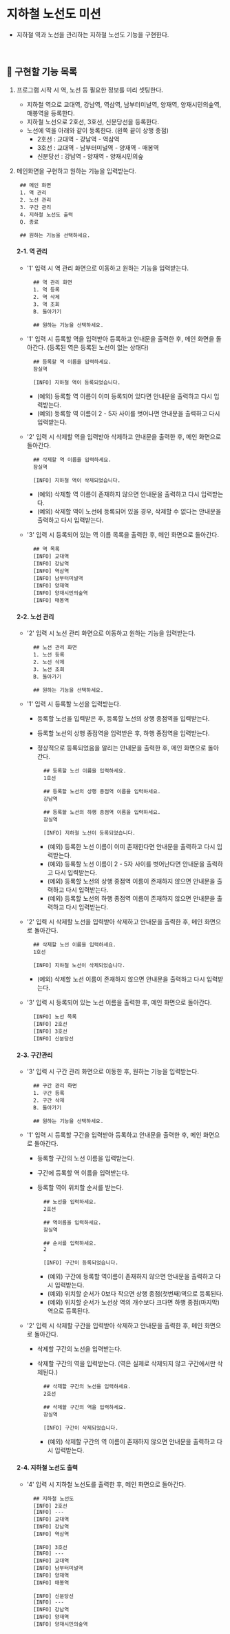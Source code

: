 

# 지하철 노선도 미션
- 지하철 역과 노선을 관리하는 지하철 노선도 기능을 구현한다.

<br>

## 🔧 구현할 기능 목록
1. 프로그램 시작 시 역, 노선 등 필요한 정보를 미리 셋팅한다.

    - 지하철 역으로 교대역, 강남역, 역삼역, 남부터미널역, 양재역, 양재시민의숲역, 매봉역을 등록한다.
    - 지하철 노선으로 2호선, 3호선, 신분당선을 등록한다.
    - 노선에 역을 아래와 같이 등록한다. (왼쪽 끝이 상행 종점)
        - 2호선 : 교대역 - 강남역 - 역삼역
        - 3호선 : 교대역 - 남부터미널역 - 양재역 - 매봉역
        - 신분당선 : 강남역 - 양재역 - 양재시민의숲
2. 메인화면을 구현하고 원하는 기능을 입력받는다.

        ## 메인 화면
        1. 역 관리
        2. 노선 관리
        3. 구간 관리
        4. 지하철 노선도 출력
        Q. 종료
        
        ## 원하는 기능을 선택하세요.
    
    #### 2-1. 역 관리
    - '1' 입력 시 역 관리 화면으로 이동하고 원하는 기능을 입력받는다.
    
            ## 역 관리 화면
            1. 역 등록
            2. 역 삭제
            3. 역 조회
            B. 돌아가기
                
            ## 원하는 기능을 선택하세요.             

    - '1' 입력 시 등록할 역을 입력받아 등록하고 안내문을 출력한 후, 메인 화면을 돌아간다. (등록된 역은 등록된 노선이 없는 상태다)
        
            ## 등록할 역 이름을 입력하세요.
            잠실역
        
            [INFO] 지하철 역이 등록되었습니다.
        - (예외) 등록할 역 이름이 이미 등록되어 있다면 안내문을 출력하고 다시 입력받는다.
        - (예외) 등록할 역 이름이 2 - 5자 사이를 벗어나면 안내문을 출력하고 다시 입력받는다.
        
    - '2' 입력 시 삭제할 역을 입력받아 삭제하고 안내문을 출력한 후, 메인 화면으로 돌아간다.
    
            ## 삭제할 역 이름을 입력하세요.
            잠실역
        
            [INFO] 지하철 역이 삭제되었습니다.
        - (예외) 삭제할 역 이름이 존재하지 않으면 안내문을 출력하고 다시 입력받는다.
        - (예외) 삭제할 역이 노선에 등록되어 있을 경우, 삭제할 수 없다는 안내문을 출력하고 다시 입력받는다.
    - '3' 입력 시 등록되어 있는 역 이름 목록을 출력한 후, 메인 화면으로 돌아간다.
            
            ## 역 목록
            [INFO] 교대역 
            [INFO] 강남역
            [INFO] 역삼역
            [INFO] 남부터미널역
            [INFO] 양재역
            [INFO] 양재시민의숲역
            [INFO] 매봉역
            
    #### 2-2. 노선 관리        
    - '2' 입력 시 노선 관리 화면으로 이동하고 원하는 기능을 입력받는다.
    
            ## 노선 관리 화면
            1. 노선 등록
            2. 노선 삭제
            3. 노선 조회
            B. 돌아가기            
        
            ## 원하는 기능을 선택하세요.        

    - '1' 입력 시 등록할 노선을 입력받는다.
        - 등록할 노선을 입력받은 후, 등록할 노선의 상행 종점역을 입력받는다.
        - 등록할 노선의 상행 종점역을 입력받은 후, 하행 종점역을 입력받는다.
        - 정상적으로 등록되었음을 알리는 안내문을 출력한 후, 메인 화면으로 돌아간다. 
        
                ## 등록할 노선 이름을 입력하세요.
                1호선
                
                ## 등록할 노선의 상행 종점역 이름을 입력하세요.
                강남역
                
                ## 등록할 노선의 하행 종점역 이름을 입력하세요.
                잠실역
                
                [INFO] 지하철 노선이 등록되었습니다. 
                
            - (예외) 등록한 노선 이름이 이미 존재한다면 안내문을 출력하고 다시 입력받는다.
            - (예외) 등록할 노선 이름이 2 - 5자 사이를 벗어난다면 안내문을 출력하고 다시 입력받는다.
            - (예외) 등록할 노선의 상행 종점역 이름이 존재하지 않으면 안내문을 출력하고 다시 입력받는다.
            - (예외) 등록할 노선의 하행 종점역 이름이 존재하지 않으면 안내문을 출력하고 다시 입력받는다.
    - '2' 입력 시 삭제할 노선을 입력받아 삭제하고 안내문을 출력한 후, 메인 화면으로 돌아간다.
        
            ## 삭제할 노선 이름을 입력하세요.
            1호선
            
            [INFO] 지하철 노선이 삭제되었습니다.
            
        - (예외) 삭제할 노선 이름이 존재하지 않으면 안내문을 출력하고 다시 입력받는다.
    - '3' 입력 시 등록되어 있는 노선 이름을 출력한 후, 메인 화면으로 돌아간다.
    
            [INFO] 노선 목록
            [INFO] 2호선
            [INFO] 3호선
            [INFO] 신분당선
                
    #### 2-3. 구간관리                
    - '3' 입력 시 구간 관리 화면으로 이동한 후, 원하는 기능을 입력받는다.
    
            ## 구간 관리 화면
            1. 구간 등록
            2. 구간 삭제
            B. 돌아가기
            
            ## 원하는 기능을 선택하세요.
            
    - '1' 입력 시 등록할 구간을 입력받아 등록하고 안내문을 출력한 후, 메인 화면으로 돌아간다.
        - 등록할 구간의 노선 이름을 입력받는다.
        - 구간에 등록할 역 이름을 입력받는다.
        - 등록할 역이 위치할 순서를 받는다.
            
                ## 노선을 입력하세요.
                2호선
                
                ## 역이름을 입력하세요.
                잠실역
                
                ## 순서를 입력하세요.
                2
                
                [INFO] 구간이 등록되었습니다.
                
            - (예외) 구간에 등록할 역이름이 존재하지 않으면 안내문을 출력하고 다시 입력받는다.
            - (예외) 위치할 순서가 0보다 작으면 상행 종점(첫번째)역으로 등록된다.
            - (예외) 위치할 순서가 노선상 역의 개수보다 크다면 하행 종점(마지막)역으로 등록된다.
    - '2' 입력 시 삭제할 구간을 입력받아 삭제하고 안내문을 출력한 후, 메인 화면으로 돌아간다.
        - 삭제할 구간의 노선을 입력받는다.
        - 삭제할 구간의 역을 입력받는다. (역은 실제로 삭제되지 않고 구간에서만 삭제된다.)
        
                ## 삭제할 구간의 노선을 입력하세요.
                2호선
                
                ## 삭제할 구간의 역을 입력하세요.
                잠실역
                
                [INFO] 구간이 삭제되었습니다.
        
            - (예외) 삭제할 구간의 역 이름이 존재하지 않으면 안내문을 출력하고 다시 입력받는다.
    #### 2-4. 지하철 노선도 출력
    - '4' 입력 시 지하철 노선도를 출력한 후, 메인 화면으로 돌아간다.
    
            ## 지하철 노선도
            [INFO] 2호선
            [INFO] ---
            [INFO] 교대역
            [INFO] 강남역
            [INFO] 역삼역
            
            [INFO] 3호선
            [INFO] ---
            [INFO] 교대역
            [INFO] 남부터미널역
            [INFO] 양재역
            [INFO] 매봉역
            
            [INFO] 신분당선
            [INFO] ---
            [INFO] 강남역
            [INFO] 양재역
            [INFO] 양재시민의숲역